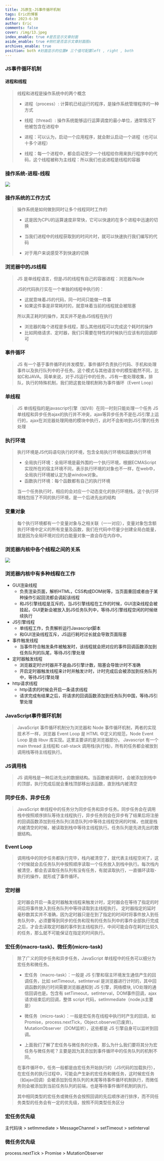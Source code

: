 ```yaml
---
title: JS原生-JS事件循环机制
tags: Eric的博客
date: 2023-6-30
author: Eric
comments: false
cover: /img/13.jpeg
index_enable: true #是否显示文章封面
aside_enable: true #侧栏是否显示文章封面图s
archives_enable: true 
position: both #封面显示的位置# 三个值可配置left , right , both 
---
```


### JS事件循环机制

#### 进程和线程

> 线程和进程是操作系统中的两个概念
>
> - 进程（process）: 计算机已经运行的程序，是操作系统管理程序的一种方式
>
> - 线程（thread）: 操作系统能够运行运算调度的最小单位，通常情况下他被包含在进程中
>
> - 进程：可以认为，启动一个应用程序，就会默认启动一个进程（也可以十多个进程）
>
> - 线程：每一个进程中，都会启动至少一个线程给你用来执行程序中的代码，这个线程被称为主线程：所以我们也说进程是线程的容器
>

### 操作系统-进程-线程

![](/images/JS远程/1-1.png)

### 操作系统的工作方式

> 操作系统是如何做到同时让多个线程同时工作的
>
> - 这是因为CPU的运算速度非常快，它可以快速的在多个进程中迅速的切换
>
> - 当我们进程中的线程获取到的时间片时，就可以快速执行我们编写的代码
>
> - 对于用户来说感受不到快速的切换
>

### 浏览器中的JS线程

> JS 是单线程语言，但是JS的线程有自己的容器进程：浏览器/Node
>
> JS的代码执行实在一个单独的线程中执行的：
>
> - 这就意味着JS的代码，同一时间只能做一件事
> - 如果这件事是非常耗时的，就意味着当前的线程就会被阻塞
>
> 所以真正耗时的操作，其实并不是由JS线程在执行
>
> - 浏览器的每个进程是多线程，那么其他线程可以完成这个耗时的操作
> - 比如网络请求、定时器，我们只需要在特性的时候执行应该有的回调即可
>

### 事件循环

> JS 有一个基于事件循环的并发模型，事件循环负责执行代码、手机和处理事件以及执行队列中的子任务。这个模式与其他语言中的模型截然不同，比如C和JAVA。简单来说，对于JS运行中的任务，JS有一套处理收集，排队，执行的特殊机制，我们把这套处理机制称为事件循环（Event Loop）

### 单线程

> JS 单线程指的是javascript引擎（如V8）在同一时刻只能处理一个任务
> JS单线程和异步任务ajax的执行并不冲突，ajax等异步任务不是在JS引擎上运行的，ajax在浏览器处理网络的模块中执行，此时不会影响到JS引擎的任务处理
>

### 执行环境

> 执行环境是JS代码语句执行的环境，包含全局执行环境和函数执行环境
>
> - 全局执行环境：全局环境是最外围的一个执行环境，根据ECMAScript实现所在的宿主环境不同，表示执行环境的对象也不一样，在web中，全局执行环境被认定为是window对象。
> - 函数执行环境：每个函数都有自己的执行环境
>
> 当一个任务执行时，相应的会对应一个动态变化的执行环境栈，这个执行环境栈包括了不同的执行环境，是一个后进先出的结构
>

### 变量对象

> 每个执行环境都有一个变量对象与之相关联（一一对应），变量对象包含额执行环境中定义的所有变量及函数，我们在代码中尽量少创建全局白能量，就是因为全局环境对应的白能量对象一直会存在内存中。
>

### 浏览器内核中各个线程之间的关系

![](/images/JS远程/1-2.png)

### 浏览器内核中有多种线程在工作

- GUI渲染线程
  - 负责渲染页面，解析HTML，CSS构成DOM树等，当页面重回或者由于某种操作引起回流都会调起该线程
  - 和JS引擎线程是互斥的，当JS引擎线程在工作的时候，GUI渲染线程会被挂起，GUI更新会被放入到JS任务队列中，等待JS引擎线程空闲的时候继续执行
- JS引擎线程
  - 单线程工作，负责解析运行Javascript脚本
  - 和GUI渲染线程互斥，JS运行耗时过长就会导致页面阻塞
- 事件触发线程
  - 当事件符合触发条件被触发时，该线程就会把对应的事件回调函数添加到任务队列的队尾，等待JS引擎处理
- 定时器触发线程
  - 浏览器定时计时器并不是由JS引擎计数，阻塞会导致计时不准确
  - 开启定时器触发线程来计时并触发计时，计时完成后会被添加到任务队列中，等待JS引擎处理
- http请求线程
  - http请求的时候会开启一条请求线程
  - 请求完成有结果之后，将请求的回调函数添加到任务队列中国，等待JS引擎处理

### JavaScript事件循环机制

> JavaScript 事件循环机制分为浏览器和 Node 事件循环机制，两者的实现技术不一样，浏览器 Event Loop 是 HTML 中定义的规范，Node Event Loop 是由 libuv 库实现。这里主要讲的是浏览器部分。
> Javascript 有一个 main thread 主线程和 call-stack 调用栈(执行栈)，所有的任务都会被放到调用栈等待主线程执行。
>

### JS调用栈

> JS 调用栈是一种后进先出的数据结构。当函数被调用时，会被添加到栈中的顶部，执行完成后就会重栈顶部移出该函数，直到栈内被清空
>

### 同步任务、异步任务

> JavaScript 单线程中的任务分为同步任务和异步任务。同步任务会在调用栈中按照顺序排队等待主线程执行，异步任务则会在异步有了结果后将注册的回调函数添加到任务队列(消息队列)中等待主线程空闲的时候，也就是栈内被清空的时候，被读取到栈中等待主线程执行。任务队列是先进先出的数据结构。
>

### Event Loop

> 调用栈中的同步任务都执行完毕，栈内被清空了，就代表主线程空闲了，这个时候就会去任务队列中按照顺序读取一个任务放入到栈中执行。每次栈内被清空，都会去读取任务队列有没有任务，有就读取执行，一直循环读取-执行的操作，就形成了事件循环。
>

### 定时器

> 定时器会开启一条定时器触发线程来触发计时，定时器会在等待了指定的时间后将事件放入到任务队列中等待读取到主线程执行。
> 定时器指定的延时毫秒数其实并不准确，因为定时器只是在到了指定的时间时将事件放入到任务队列中，必须要等到同步的任务和现有的任务队列中的事件全部执行完成之后，才会去读取定时器的事件到主线程执行，中间可能会存在耗时比较久的任务，那么就不可能保证在指定的时间执行。
>

### 宏任务(macro-task)、微任务(micro-task)

> 除了广义的同步任务和异步任务，JavaScript 单线程中的任务可以细分为宏任务和微任务。
>
> - 宏任务（macro-task）：一般是 JS 引擎和宿主环境发生通信产生的回调任务，比如 setTimeout，setInterval 是浏览器进行计时的，其中回调函数的执行时间需要浏览器通知到 JS 引擎，网络模块, I/O处理的通信回调也是。包含有 setTimeout，setInterval，DOM事件回调，ajax请求结束后的回调，整体 script 代码，setImmediate（node.js主要是）
>
> - 微任务（micro-task）：一般是宏任务在线程中执行时产生的回调，如 Promise，process.nextTick，Object.observe(已废弃)， MutationObserver（DOM监听），这些都是 JS 引擎自身可以监听到回调。
>
> - 上面我们了解了宏任务与微任务的分类，那么为什么我们要将其分为宏任务与微任务呢？主要是因为其添加到事件循环中的任务队列的机制不同。
>
> 在事件循环中，任务一般都是由宏任务开始执行的（JS代码的加载执行），在宏任务的执行过程中，可能会产生新的宏任务和微任务，这时候宏任务（如ajax回调）会被添加到任务队列的末尾等待事件循环机制执行，而微任务则会被添加到当前任务队列的前端，也是等待事件循环机制的执行。
>
> ​其中相同类型的宏任务或微任务会按照回调的先后顺序进行排序，而不同任务类型的任务会有一定的优先级，按照不同类型任务区分

### 宏任务优先级

主代码块 > setImmediate > MessageChannel > setTimeout > setInterval

### 微任务优先级

process.nextTick > Promise > MutationObserver
